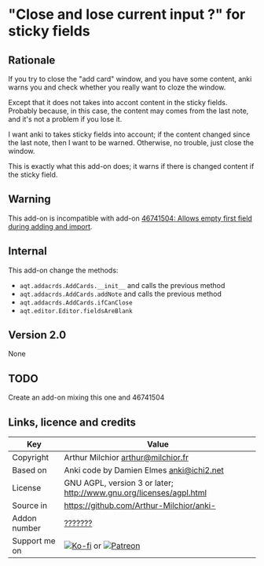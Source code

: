 # "Close and lose current input ?" for sticky fields
## Rationale
If you try to close the "add card" window, and you have some content,
anki warns you and check whether you really want to cloze the window.

Except that it does not takes into accont content in the sticky
fields. Probably because, in this case, the content may comes from the
last note, and it's not a problem if you lose it.

I want anki to takes sticky fields into account; if the content
changed since the last note, then I want to be warned. Otherwise, no
trouble, just close the window.

This is exactly what this add-on does; it warns if there is changed
content if the sticky field.

## Warning
This add-on is incompatible with add-on [46741504: Allows empty first
field during adding and import](https://ankiweb.net/shared/info/46741504).
## Internal
This add-on change the methods: 
* `aqt.addacrds.AddCards.__init__` and calls the previous method
* `aqt.addacrds.AddCards.addNote` and calls the previous method
* `aqt.addacrds.AddCards.ifCanClose`
* `aqt.editor.Editor.fieldsAreBlank`

## Version 2.0
None

## TODO
Create an add-on mixing this one and 46741504

## Links, licence and credits

Key         |Value
------------|-------------------------------------------------------------------
Copyright   | Arthur Milchior <arthur@milchior.fr>
Based on    | Anki code by Damien Elmes <anki@ichi2.net>
License     | GNU AGPL, version 3 or later; http://www.gnu.org/licenses/agpl.html
Source in   | https://github.com/Arthur-Milchior/anki-
Addon number| [???????](https://ankiweb.net/shared/info/???????)
Support me on| [![Ko-fi](https://ko-fi.com/img/Kofi_Logo_Blue.svg)](Ko-fi.com/arthurmilchior) or [![Patreon](http://www.milchior.fr/patreon.png)](https://www.patreon.com/bePatron?u=146206)
